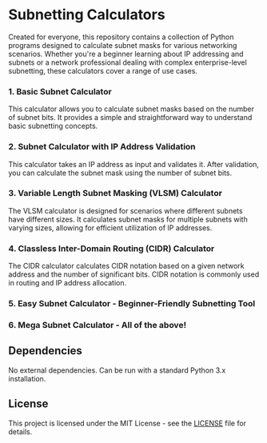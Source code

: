 # Subnetting Calculators

Created for everyone, this repository contains a collection of Python programs designed to calculate subnet masks for various networking scenarios. Whether you're a beginner learning about IP addressing and subnets or a network professional dealing with complex enterprise-level subnetting, these calculators cover a range of use cases.

### 1. Basic Subnet Calculator
This calculator allows you to calculate subnet masks based on the number of subnet bits. It provides a simple and straightforward way to understand basic subnetting concepts.

### 2. Subnet Calculator with IP Address Validation
This calculator takes an IP address as input and validates it. After validation, you can calculate the subnet mask using the number of subnet bits.

### 3. Variable Length Subnet Masking (VLSM) Calculator
The VLSM calculator is designed for scenarios where different subnets have different sizes. It calculates subnet masks for multiple subnets with varying sizes, allowing for efficient utilization of IP addresses.

### 4. Classless Inter-Domain Routing (CIDR) Calculator
The CIDR calculator calculates CIDR notation based on a given network address and the number of significant bits. CIDR notation is commonly used in routing and IP address allocation.

### 5. Easy Subnet Calculator - Beginner-Friendly Subnetting Tool

### 6. Mega Subnet Calculator - All of the above!

## Dependencies

No external dependencies. Can be run with a standard Python 3.x installation. 

## License

This project is licensed under the MIT License - see the [LICENSE](LICENSE) file for details.
